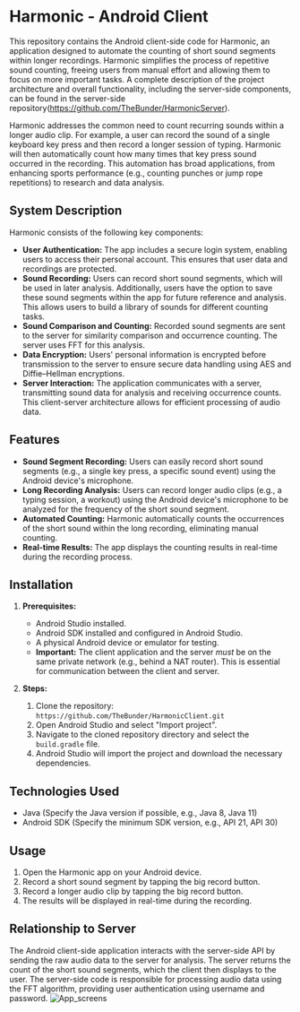 # Harmonic - Android Client

This repository contains the Android client-side code for Harmonic, an application designed to automate the counting of short sound segments within longer recordings. Harmonic simplifies the process of repetitive sound counting, freeing users from manual effort and allowing them to focus on more important tasks. A complete description of the project architecture and overall functionality, including the server-side components, can be found in the server-side repository(https://github.com/TheBunder/HarmonicServer).

Harmonic addresses the common need to count recurring sounds within a longer audio clip. For example, a user can record the sound of a single keyboard key press and then record a longer session of typing. Harmonic will then automatically count how many times that key press sound occurred in the recording. This automation has broad applications, from enhancing sports performance (e.g., counting punches or jump rope repetitions) to research and data analysis.

## System Description

Harmonic consists of the following key components:

* **User Authentication:** The app includes a secure login system, enabling users to access their personal account.  This ensures that user data and recordings are protected.
* **Sound Recording:** Users can record short sound segments, which will be used in later analysis. Additionally, users have the option to save these sound segments within the app for future reference and analysis.  This allows users to build a library of sounds for different counting tasks.
* **Sound Comparison and Counting:** Recorded sound segments are sent to the server for similarity comparison and occurrence counting. The server uses FFT for this analysis.
* **Data Encryption:** Users' personal information is encrypted before transmission to the server to ensure secure data handling using AES and Diffie–Hellman encryptions.
* **Server Interaction:** The application communicates with a server, transmitting sound data for analysis and receiving occurrence counts.  This client-server architecture allows for efficient processing of audio data.

## Features

* **Sound Segment Recording:** Users can easily record short sound segments (e.g., a single key press, a specific sound event) using the Android device's microphone.
* **Long Recording Analysis:** Users can record longer audio clips (e.g., a typing session, a workout) using the Android device's microphone to be analyzed for the frequency of the short sound segment.
* **Automated Counting:** Harmonic automatically counts the occurrences of the short sound within the long recording, eliminating manual counting.
* **Real-time Results:** The app displays the counting results in real-time during the recording process.

## Installation

1. **Prerequisites:**
    * Android Studio installed.
    * Android SDK installed and configured in Android Studio.
    * A physical Android device or emulator for testing.
    * **Important:** The client application and the server *must* be on the same private network (e.g., behind a NAT router).  This is essential for communication between the client and server.

2. **Steps:**
    1. Clone the repository: `https://github.com/TheBunder/HarmonicClient.git`
    2. Open Android Studio and select "Import project".
    3. Navigate to the cloned repository directory and select the `build.gradle` file.
    4. Android Studio will import the project and download the necessary dependencies.

## Technologies Used

* Java (Specify the Java version if possible, e.g., Java 8, Java 11)
* Android SDK (Specify the minimum SDK version, e.g., API 21, API 30)

## Usage

1.  Open the Harmonic app on your Android device.
2.  Record a short sound segment by tapping the big record button.
3.  Record a longer audio clip by tapping the big record button.
4.  The results will be displayed in real-time during the recording.

## Relationship to Server

The Android client-side application interacts with the server-side API by sending the raw audio data to the server for analysis. The server returns the count of the short sound segments, which the client then displays to the user. The server-side code is responsible for processing audio data using the FFT algorithm, providing user authentication using username and password.
![App_screens](https://github.com/user-attachments/assets/23748e32-692f-4fde-94e1-130eab3e2f2a)
